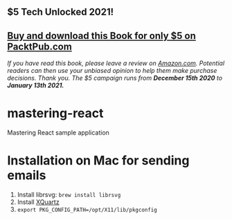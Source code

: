 ## $5 Tech Unlocked 2021!
[Buy and download this Book for only $5 on PacktPub.com](https://www.packtpub.com/product/mastering-react/9781783558568)
-----
*If you have read this book, please leave a review on [Amazon.com](https://www.amazon.com/gp/product/1783558563).     Potential readers can then use your unbiased opinion to help them make purchase decisions. Thank you. The $5 campaign         runs from __December 15th 2020__ to __January 13th 2021.__*

# mastering-react
Mastering React sample application

# Installation on Mac for sending emails
1. Install librsvg: `brew install librsvg`
2. Install [XQuartz](http://xquartz.macosforge.org/landing/)
3. `export PKG_CONFIG_PATH=/opt/X11/lib/pkgconfig`
